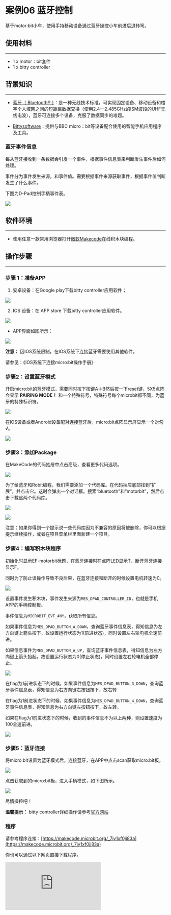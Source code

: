 # 案例06 蓝牙控制

基于motor:bit小车，使用手持移动设备通过蓝牙操控小车前进后退转弯。

## 使用材料
---

- 1 x motor：bit套件
- 1 x bitty controller

## 背景知识
---
- [蓝牙（ Bluetooth® ）](https://baike.baidu.com/item/%E8%93%9D%E7%89%99/102670?fr=aladdin)：是一种无线技术标准，可实现固定设备、移动设备和楼宇个人域网之间的短距离数据交换（使用2.4—2.485GHz的ISM波段的UHF无线电波），蓝牙可连接多个设备，克服了数据同步的难题。

- [Bittysoftware](http://www.bittysoftware.com/index.html)：提供与BBC micro：bit等设备配合使用的智能手机应用程序及工具。

### 蓝牙事件信息

每从蓝牙接收到一条数据会引发一个事件，根据事件信息表来判断发生事件后如何处理。

事件分为事件发生来源，和事件值。需要根据事件来源获取事件，根据事件值判断发生了什么事件。

下图为D-Pad控制手柄事件表。

![](./images/hrxqpWo.jpg)

## 软件环境
---
- 使用任意一款常用浏览器打开[微软Makecode](https://makecode.microbit.org/#)在线积木块编程。

## 操作步骤
---
### 步骤 1：准备APP

1. 安卓设备：在Google play下载bitty controller应用软件；

![](./images/G5QfQbn.jpg)

2. IOS 设备：在 APP store 下载bitty controller应用软件。

![](./images/TMzv3zK.png)

-  APP界面如图所示：

![](./images/ZvHqv7T.png)


**注意：** 因IOS系统限制，在IOS系统下连接蓝牙需要使用其他软件。

请参见：《IOS系统下连接micro:bit操作手册》

### 步骤2：设置蓝牙模式

开启micro:bit的蓝牙模式，需要同时按下按键A＋B然后按一下reset键，5X5点阵会显示 **PAIRING MODE！** 和一个特殊符号，特殊符号每个microbit都不同，为蓝牙的特殊标识符。

![](./images/ceES90z.jpg)

在IOS设备或者Android设备配对连接蓝牙后，micro:bit点阵显示屏显示一个对勾√。

![](./images/5luUYc7.jpg)

### 步骤3：添加Package

在MakeCode的代码抽屉中点击高级，查看更多代码选项。

![](./images/motor_bit_case_01.png)

为了给蓝牙和Robit编程，我们需要添加一个代码库。在代码抽屉底部找到“扩展”，并点击它。这时会弹出一个对话框。搜索“bluetooth"和“motorbit”，然后点击下载这两个代码库。

![](./images/motor_bit_case_02.png)

![](./images/motor_bit_case_06_03.png)

注意：如果你得到一个提示说一些代码库因为不兼容的原因将被删除，你可以根据提示继续操作，或者在项目菜单栏里面新建一个项目。

### 步骤4：编写积木块程序

初始化时显示EF-motorbit标题，在蓝牙连接时在点阵LED显示T，断开蓝牙连接显示F。

同时为了防止误操作导致不良后果，在蓝牙连接和断开的时候设置电机转速为0。

![](./images/motor_bit_case_06_04.png)

设置事件发生积木块，事件发生来源为`MES_DPAD_CONTROLLER_ID`，也就是手机APP的手柄控制板。

事件信息为`MICROBIT_EVT_ANY`，获取所有信息。

如果事件信息为`MES_DPAD_BUTTON_A_DOWN`，查询蓝牙事件信息表，得知信息为左方向键上箭头按下，故设置运行状态为1(前进状态)，同时设置左右轮电机全速前进。

如果信息事件为`MES_DPAD_BUTTON_A_UP`，查询蓝牙事件信息表，得知信息为左方向键上箭头抬起，故设置运行状态为0(停止状态)，同时设置左右轮电机全部停止。

![](./images/motor_bit_case_06_05.png)

在flag为1前进状态下的时候，如果事件信息为`MES_DPAD_BUTTON_3_DOWN`，查询蓝牙事件信息表，得知信息为右方向键右按钮按下，故右转

在flag为1前进状态下的时候，如果事件信息为`MES_DPAD_BUTTON_4_DOWN`，查询蓝牙事件信息表，得知信息为右方向键左按钮按下，故左转。

如果在flag为1前进状态下的时候，收到的事件信息不为以上两种，则设置速度为100全速前进。

![](./images/motor_bit_case_06_06.png)

### 步骤5：蓝牙连接

将micro:bit设置为蓝牙模式后，连接蓝牙，在APP中点击scan获取micro:bit板。

![](./images/rLS50GM.png)

点击获取到的micro:bit板，进入手柄模式，如下图所示。

![](./images/gHhTTr9.png)

尽情操控吧！

**温馨提示：** bitty controller详细操作请参考[官方网站](http://www.bittysoftware.com/apps/bitty_controller.html)

### 程序

请参考程序连接：[https://makecode.microbit.org/_7iy1xf0jj83a](https://makecode.microbit.org/_7iy1xf0jj83a)

你也可以通过以下网页直接下载程序。

<div
    style={{
        position: 'relative',
        paddingBottom: '60%',
        overflow: 'hidden',
    }}
>
    <iframe
        src="https://makecode.microbit.org/_7iy1xf0jj83a"
        frameborder="0"
        sandbox="allow-popups allow-forms allow-scripts allow-same-origin"
        style={{
            position: 'absolute',
            width: '100%',
            height: '100%',
        }}
    />
</div>

---
**注意：** 速度设计过低时可能影响电机转动。

## 结论
---
蓝牙连接点阵显示T，断开连接显示F。

控制板左方向键上按键控制小车前进，右方向键左右按键控制转向。

## 思考
---
如果要倒车和倒车时候左右转弯该如何编写代码？

## 常见问题
---
